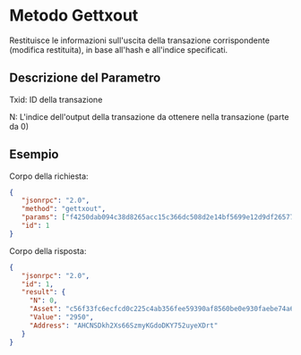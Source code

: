 # Metodo Gettxout 

Restituisce le informazioni sull'uscita della transazione corrispondente (modifica restituita), in base all'hash e all'indice specificati.

## Descrizione del Parametro

Txid: ID della transazione

N: L'indice dell'output della transazione da ottenere nella transazione (parte da 0)

## Esempio

Corpo della richiesta:

```json
{
   "jsonrpc": "2.0",
   "method": "gettxout",
   "params": ["f4250dab094c38d8265acc15c366dc508d2e14bf5699e12d9df26577ed74d657", 0],
   "id": 1
}
```

Corpo della risposta:

```json
{
   "jsonrpc": "2.0",
   "id": 1,
   "result": {
     "N": 0,
     "Asset": "c56f33fc6ecfcd0c225c4ab356fee59390af8560be0e930faebe74a6daff7c9b",
     "Value": "2950",
     "Address": "AHCNSDkh2Xs66SzmyKGdoDKY752uyeXDrt"
   }
}
```
